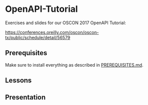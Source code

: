 OpenAPI-Tutorial
================

Exercises and slides for our OSCON 2017 OpenAPI Tutorial:

https://conferences.oreilly.com/oscon/oscon-tx/public/schedule/detail/56579

Prerequisites
-------------

Make sure to install everything as described in [PREREQUISITES.md](PREREQUISITES.md).

Lessons
-------


Presentation
------------
